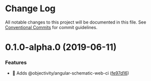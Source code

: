 # Change Log

All notable changes to this project will be documented in this file.
See [Conventional Commits](https://conventionalcommits.org) for commit guidelines.

# 0.1.0-alpha.0 (2019-06-11)


### Features

* 🎸 Adds @objectivity/angular-schematic-web-ci ([fe97d16](https://github.com/ObjectivityLtd/angular-schematics/commit/fe97d16))
